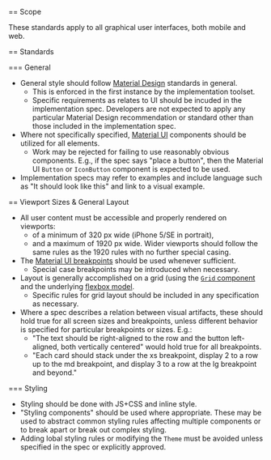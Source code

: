 == Scope

These standards apply to all graphical user interfaces, both mobile and web.

== Standards

=== General

* General style should follow [Material Design](https://material.io/) standards in general.
  * This is enforced in the first instance by the implementation toolset.
  * Specific requirements as relates to UI should be incuded in the implementation spec. Developers are not expected to apply any particular Material Design recommendation or standard other than those included in the implementation spec.
* Where not specifically specified, [Material UI](https://material-ui.com/) components should be utilized for all elements.
  * Work may be rejected for failing to use reasonably obvious components. E.g., if the spec says "place a button", then the Material UI `Button` or `IconButton` component is expected to be used.
* Implementation specs may refer to examples and include language such as "It should look like this" and link to a visual example.

== Viewport Sizes & General Layout

* All user content must be accessible and properly rendered on viewports:
  * of a minimum of 320 px wide (iPhone 5/SE in portrait),
  * and a maximum of 1920 px wide. Wider viewports should follow the same rules as the 1920 rules with no further special casing.
* The [Material UI breakpoints](https://material-ui.com/layout/breakpoints/) should be used whenever sufficient.
  * Special case breakpoints may be introduced when necessary.
* Layout is generally accomplished on a grid (using the [`Grid` component](https://material-ui.com/layout/grid/) and the underlying [flexbox model](https://developer.mozilla.org/en-US/docs/Learn/CSS/CSS_layout/Flexbox).
  * Specific rules for grid layout should be included in any specification as necessary.
* Where a spec describes a relation between visual artifacts, these should hold true for all screen sizes and breakpoints, unless different behavior is specified for particular breakpoints or sizes. E.g.:
  * "The text should be right-aligned to the row and the button left-aligned, both vertically centered" would hold true for all breakpoints.
  * "Each card should stack under the xs breakpoint, display 2 to a row up to the md breakpoint, and display 3 to a row at the lg breakpoint and beyond."

=== Styling

* Styling should be done with JS+CSS and inline style.
* "Styling components" should be used where appropriate. These may be used to abstract common styling rules affecting multiple components or to break apart or break out complex styling.
* Adding lobal styling rules or modifying the `Theme` must be avoided unless specified in the spec or explicitly approved.